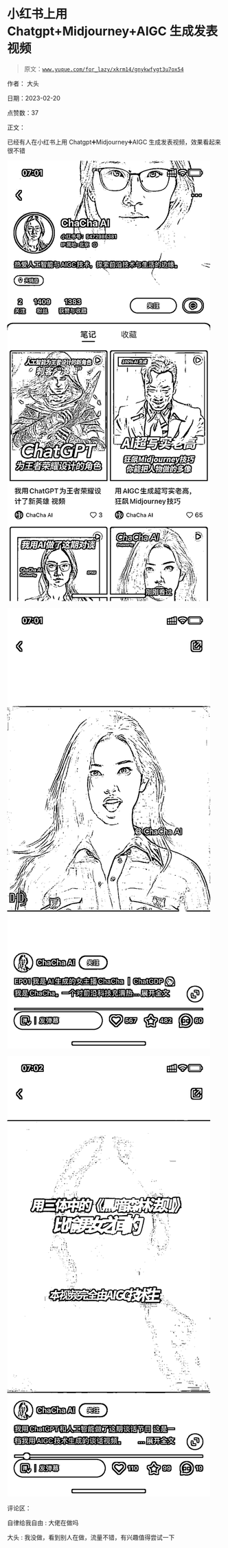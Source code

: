 # 小红书上用 Chatgpt+Midjourney+AIGC 生成发表视频

> 原文：[`www.yuque.com/for_lazy/xkrm14/gnykwfygt3u7ox54`](https://www.yuque.com/for_lazy/xkrm14/gnykwfygt3u7ox54)

作者： 大头

日期：2023-02-20

点赞数：37

正文：

已经有人在小红书上用 Chatgpt➕Midjourney➕AIGC 生成发表视频，效果看起来很不错

![](img/c6195b8dd8089cb32e8df47885e10090.png)  

![](img/4f5800de95e781a3c6bad9cae7fe10b5.png)  

![](img/6a18113ad6e26f6b1008f6735d93ddf4.png)  

评论区：

自律给我自由 : 大佬在做吗

大头 : 我没做，看到别人在做，流量不错，有兴趣值得尝试一下



